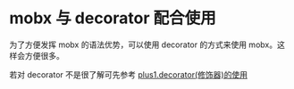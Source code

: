 # mobx 与 decorator 配合使用
为了方便发挥 mobx 的语法优势，可以使用 decorator 的方式来使用 mobx。这样会方便很多。

若对 decorator 不是很了解可先参考 [plus1.decorator(修饰器)的使用](/docs/plus1.decorator(修饰器)的使用)
